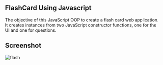 ## FlashCard Using Javascript

The objective of this JavaScript OOP to create a flash card web application. It creates instances from two JavaScript constructor functions, one for the UI and one for questions.


## Screenshot

![flash](https://user-images.githubusercontent.com/67471717/117323481-8a21a200-aeac-11eb-86d6-92d2435c29aa.PNG)
